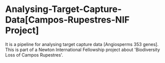 # Analysing-Target-Capture-Data[Campos-Rupestres-NIF Project]
It is a pipeline for analysing target capture data [Angiosperms 353 genes]. This is part of a Newton International Fellowship project about 'Biodiversity Loss of Campos Rupestres'.
